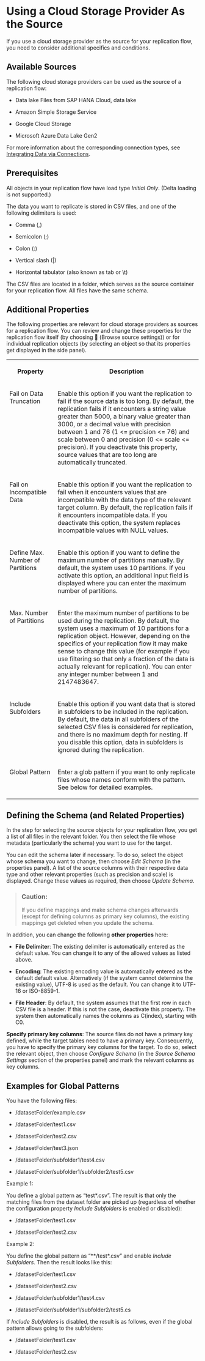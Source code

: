 <!-- loio4d481a2c620f4b52ba65b360299d7719 -->

<link rel="stylesheet" type="text/css" href="../css/sap-icons.css"/>

# Using a Cloud Storage Provider As the Source

If you use a cloud storage provider as the source for your replication flow, you need to consider additional specifics and conditions.



<a name="loio4d481a2c620f4b52ba65b360299d7719__section_ReplTargets_NonSAPSources"/>

## Available Sources

The following cloud storage providers can be used as the source of a replication flow:

-   Data lake Files from SAP HANA Cloud, data lake

-   Amazon Simple Storage Service

-   Google Cloud Storage

-   Microsoft Azure Data Lake Gen2


For more information about the corresponding connection types, see [Integrating Data via Connections](https://help.sap.com/docs/SAP_DATASPHERE/be5967d099974c69b77f4549425ca4c0/eb85e157ab654152bd68a8714036e463.html).



<a name="loio4d481a2c620f4b52ba65b360299d7719__section_ReplFlow_NonSAP_Sources_Prerequisites"/>

## Prerequisites

All objects in your replication flow have load type *Initial Only*. \(Delta loading is not supported.\)

The data you want to replicate is stored in CSV files, and one of the following delimiters is used:

-   Comma \(,\)

-   Semicolon \(;\)

-   Colon \(:\)

-   Vertical slash \(|\)

-   Horizontal tabulator \(also known as tab or \\t\)


The CSV files are located in a folder, which serves as the source container for your replication flow. All files have the same schema.



<a name="loio4d481a2c620f4b52ba65b360299d7719__section_ReplFlow_NonSAP_Sources_Properties"/>

## Additional Properties

The following properties are relevant for cloud storage providers as sources for a replication flow. You can review and change these properties for the replication flow itself \(by choosing <span class="FPA-icons-V3"></span> \(Browse source settings\)\) or for individual replication objects \(by selecting an object so that its properties get displayed in the side panel\).


<table>
<tr>
<th valign="top">

Property

</th>
<th valign="top">

Description

</th>
</tr>
<tr>
<td valign="top">

Fail on Data Truncation

</td>
<td valign="top">

Enable this option if you want the replication to fail if the source data is too long. By default, the replication fails if it encounters a string value greater than 5000, a binary value greater than 3000, or a decimal value with precision between 1 and 76 \(1 <= precision <= 76\) and scale between 0 and precision \(0 <= scale <= precision\). If you deactivate this property, source values that are too long are automatically truncated.

</td>
</tr>
<tr>
<td valign="top">

Fail on Incompatible Data

</td>
<td valign="top">

Enable this option if you want the replication to fail when it encounters values that are incompatible with the data type of the relevant target column. By default, the replication fails if it encounters incompatible data. If you deactivate this option, the system replaces incompatible values with NULL values.

</td>
</tr>
<tr>
<td valign="top">

Define Max. Number of Partitions

</td>
<td valign="top">

Enable this option if you want to define the maximum number of partitions manually. By default, the system uses 10 partitions. If you activate this option, an additional input field is displayed where you can enter the maximum number of partitions.

</td>
</tr>
<tr>
<td valign="top">

Max. Number of Partitions

</td>
<td valign="top">

Enter the maximum number of partitions to be used during the replication. By default, the system uses a maximum of 10 partitions for a replication object. However, depending on the specifics of your replication flow it may make sense to change this value \(for example if you use filtering so that only a fraction of the data is actually relevant for replication\). You can enter any integer number between 1 and 2147483647.

</td>
</tr>
<tr>
<td valign="top">

Include Subfolders

</td>
<td valign="top">

Enable this option if you want data that is stored in subfolders to be included in the replication. By default, the data in all subfolders of the selected CSV files is considered for replication, and there is no maximum depth for nesting. If you disable this option, data in subfolders is ignored during the replication.

</td>
</tr>
<tr>
<td valign="top">

Global Pattern

</td>
<td valign="top">

Enter a glob pattern if you want to only replicate files whose names conform with the pattern. See below for detailed examples.

</td>
</tr>
</table>



<a name="loio4d481a2c620f4b52ba65b360299d7719__section_ReplFlow_NonSAP_Sources_Schema"/>

## Defining the Schema \(and Related Properties\)

In the step for selecting the source objects for your replication flow, you get a list of all files in the relevant folder. You then select the file whose metadata \(particularly the schema\) you want to use for the target.

You can edit the schema later if necessary. To do so, select the object whose schema you want to change, then choose *Edit Schema* \(in the properties panel\). A list of the source columns with their respective data type and other relevant properties \(such as precision and scale\) is displayed. Change these values as required, then choose *Update Schema*.

> ### Caution:  
> If you define mappings and make schema changes afterwards \(except for defining columns as primary key columns\), the existing mappings get deleted when you update the schema.

In addition, you can change the following **other properties** here:

-   **File Delimiter**: The existing delimiter is automatically entered as the default value. You can change it to any of the allowed values as listed above.

-   **Encoding**: The existing encoding value is automatically entered as the default default value. Alternatively \(if the system cannot determine the existing value\), UTF-8 is used as the default. You can change it to UTF-16 or ISO-8859-1.

-   **File Header**: By default, the system assumes that the first row in each CSV file is a header. If this is not the case, deactivate this property. The system then automatically names the columns as C\(index\), starting with C0.


**Specify primary key columns**: The source files do not have a primary key defined, while the target tables need to have a primary key. Consequently, you have to specify the primary key columns for the target. To do so, select the relevant object, then choose *Configure Schema* \(in the *Source Schema Settings* section of the properties panel\) and mark the relevant columns as key columns.



<a name="loio4d481a2c620f4b52ba65b360299d7719__section_ReplFlow_NonSAP_Sources_GlobalPatterns"/>

## Examples for Global Patterns

You have the following files:

-   /datasetFolder/example.csv

-   /datasetFolder/test1.csv

-   /datasetFolder/test2.csv

-   /datasetFolder/test3.json

-   /datasetFolder/subfolder1/test4.csv

-   /datasetFolder/subfolder1/subfolder2/test5.csv


Example 1:

You define a global pattern as “test\*.csv”. The result is that only the matching files from the dataset folder are picked up \(regardless of whether the configuration property *Include Subfolders* is enabled or disabled\):

-   /datasetFolder/test1.csv

-   /datasetFolder/test2.csv


Example 2:

You define the global pattern as “\*\*/test\*.csv” and enable *Include Subfolders*. Then the result looks like this:

-   /datasetFolder/test1.csv

-   /datasetFolder/test2.csv

-   /datasetFolder/subfolder1/test4.csv

-   /datasetFolder/subfolder1/subfolder2/test5.cs


If *Include Subfolders* is disabled, the result is as follows, even if the global pattern allows going to the subfolders:

-   /datasetFolder/test1.csv

-   /datasetFolder/test2.csv


